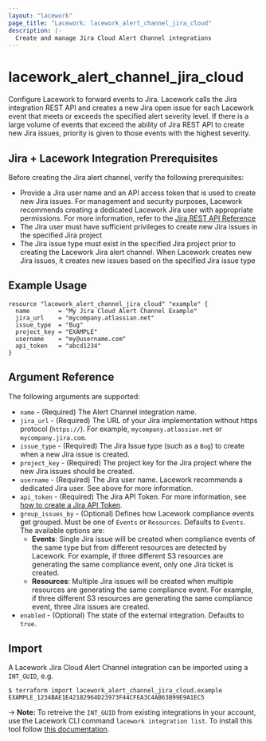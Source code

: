 ```yaml
---
layout: "lacework"
page_title: "Lacework: lacework_alert_channel_jira_cloud"
description: |-
  Create and manage Jira Cloud Alert Channel integrations
---
```


# lacework\_alert\_channel\_jira\_cloud

Configure Lacework to forward events to Jira. Lacework calls the Jira integration REST API and creates a new Jira open issue for each Lacework event that meets or exceeds the specified alert severity level. If there is a large volume of events that exceed the ability of Jira REST API to create new Jira issues, priority is given to those events with the highest severity.

## Jira + Lacework Integration Prerequisites

Before creating the Jira alert channel, verify the following prerequisites:

* Provide a Jira user name and an API access token that is used to create new Jira issues. For management and security purposes, Lacework recommends creating a dedicated Lacework Jira user with appropriate permissions. For more information, refer to the [Jira REST API Reference](https://developer.atlassian.com/server/jira/platform/rest-apis/)
* The Jira user must have sufficient privileges to create new Jira issues in the specified Jira project
* The Jira issue type must exist in the specified Jira project prior to creating the Lacework Jira alert channel. When Lacework creates new Jira issues, it creates new issues based on the specified Jira issue type

## Example Usage

```hcl
resource "lacework_alert_channel_jira_cloud" "example" {
  name        = "My Jira Cloud Alert Channel Example"
  jira_url    = "mycompany.atlassian.net"
  issue_type  = "Bug"
  project_key = "EXAMPLE"
  username    = "my@username.com"
  api_token   = "abcd1234"
}
```

## Argument Reference

The following arguments are supported:

* `name` - (Required) The Alert Channel integration name.
* `jira_url` - (Required) The URL of your Jira implementation without https protocol (`https://`). For example, `mycompany.atlassian.net` or `mycompany.jira.com`.
* `issue_type` - (Required) The Jira Issue type (such as a `Bug`) to create when a new Jira issue is created.
* `project_key` - (Required) The project key for the Jira project where the new Jira issues should be created.
* `username` - (Required) The Jira user name. Lacework recommends a dedicated Jira user. See above for more information.
* `api_token` - (Required) The Jira API Token. For more information, see [how to create a Jira API Token](https://confluence.atlassian.com/cloud/api-tokens-938839638.html).
* `group_issues_by` - (Optional) Defines how Lacework compliance events get grouped. Must be one of `Events` or `Resources`. Defaults to `Events`.
  The available options are:
  * **Events**:	Single Jira issue will be created when compliance events of the same type but from different resources are detected by Lacework. For example, if three different S3 resources are generating the same compliance event, only one Jira ticket is created.
  * **Resources**: Multiple Jira issues will be created when multiple resources are generating the same compliance event. For example, if three different S3 resources are generating the same compliance event, three Jira issues are created.
* `enabled` - (Optional) The state of the external integration. Defaults to `true`.

## Import

A Lacework Jira Cloud Alert Channel integration can be imported using a `INT_GUID`, e.g.

```
$ terraform import lacework_alert_channel_jira_cloud.example EXAMPLE_1234BAE1E42182964D23973F44CFEA3C4AB63B99E9A1EC5
```
-> **Note:** To retreive the `INT_GUID` from existing integrations in your account, use the
	Lacework CLI command `lacework integration list`. To install this tool follow
	[this documentation](https://github.com/lacework/go-sdk/wiki/CLI-Documentation#installation).

